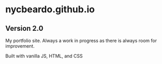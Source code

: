 # nycbeardo.github.io

## Version 2.0

My portfolio site. Always a work in progress as there is always room for improvement.

Built with vanilla JS, HTML, and CSS


